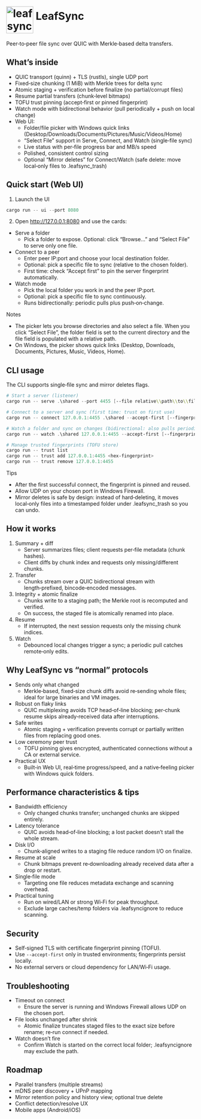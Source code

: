 # <img src="https://github.com/user-attachments/assets/77c7b4b1-9dce-4dde-99f7-593ef111b5b5" alt="leafsync" width="72" height="72" align="middle" /> **LeafSync**

Peer‑to‑peer file sync over QUIC with Merkle‑based delta transfers.

## What’s inside
- QUIC transport (quinn) + TLS (rustls), single UDP port
- Fixed‑size chunking (1 MiB) with Merkle trees for delta sync
- Atomic staging + verification before finalize (no partial/corrupt files)
- Resume partial transfers (chunk‑level bitmaps)
- TOFU trust pinning (accept‑first or pinned fingerprint)
- Watch mode with bidirectional behavior (pull periodically + push on local change)
- Web UI:
  - Folder/file picker with Windows quick links (Desktop/Downloads/Documents/Pictures/Music/Videos/Home)
  - “Select File” support in Serve, Connect, and Watch (single‑file sync)
  - Live status with per‑file progress bar and MB/s speed
  - Polished, consistent control sizing
  - Optional “Mirror deletes” for Connect/Watch (safe delete: move local‑only files to .leafsync_trash)

## Quick start (Web UI)
1) Launch the UI
```powershell
cargo run -- ui --port 8080
```
2) Open http://127.0.0.1:8080 and use the cards:
- Serve a folder
  - Pick a folder to expose. Optional: click “Browse…” and “Select File” to serve only one file.
- Connect to a peer
  - Enter peer IP:port and choose your local destination folder.
  - Optional: pick a specific file to sync (relative to the chosen folder).
  - First time: check “Accept first” to pin the server fingerprint automatically.
- Watch mode
  - Pick the local folder you work in and the peer IP:port.
  - Optional: pick a specific file to sync continuously.
  - Runs bidirectionally: periodic pulls plus push‑on‑change.

Notes
- The picker lets you browse directories and also select a file. When you click “Select File”, the folder field is set to the current directory and the file field is populated with a relative path.
- On Windows, the picker shows quick links (Desktop, Downloads, Documents, Pictures, Music, Videos, Home).

## CLI usage
The CLI supports single‑file sync and mirror deletes flags.

```powershell
# Start a server (listener)
cargo run -- serve .\shared --port 4455 [--file relative\\path\\to\\file]

# Connect to a server and sync (first time: trust on first use)
cargo run -- connect 127.0.0.1:4455 .\shared --accept-first [--fingerprint <hex>] [--file relative\\path\\to\\file] [--mirror]

# Watch a folder and sync on changes (bidirectional: also pulls periodically)
cargo run -- watch .\shared 127.0.0.1:4455 --accept-first [--fingerprint <hex>] [--file relative\\path\\to\\file] [--mirror]

# Manage trusted fingerprints (TOFU store)
cargo run -- trust list
cargo run -- trust add 127.0.0.1:4455 <hex-fingerprint>
cargo run -- trust remove 127.0.0.1:4455
```

Tips
- After the first successful connect, the fingerprint is pinned and reused.
- Allow UDP on your chosen port in Windows Firewall.
 - Mirror deletes is safe by design: instead of hard‑deleting, it moves local‑only files into a timestamped folder under .leafsync_trash so you can undo.

## How it works
1) Summary + diff
   - Server summarizes files; client requests per‑file metadata (chunk hashes).
   - Client diffs by chunk index and requests only missing/different chunks.
2) Transfer
   - Chunks stream over a QUIC bidirectional stream with length‑prefixed, bincode‑encoded messages.
3) Integrity + atomic finalize
   - Chunks write to a staging path; the Merkle root is recomputed and verified.
   - On success, the staged file is atomically renamed into place.
4) Resume
   - If interrupted, the next session requests only the missing chunk indices.
5) Watch
   - Debounced local changes trigger a sync; a periodic pull catches remote‑only edits.

## Why LeafSync vs “normal” protocols
- Sends only what changed
  - Merkle‑based, fixed‑size chunk diffs avoid re‑sending whole files; ideal for large binaries and VM images.
- Robust on flaky links
  - QUIC multiplexing avoids TCP head‑of‑line blocking; per‑chunk resume skips already‑received data after interruptions.
- Safe writes
  - Atomic staging + verification prevents corrupt or partially written files from replacing good ones.
- Low ceremony peer trust
  - TOFU pinning gives encrypted, authenticated connections without a CA or external service.
- Practical UX
  - Built‑in Web UI, real‑time progress/speed, and a native‑feeling picker with Windows quick folders.

## Performance characteristics & tips
- Bandwidth efficiency
  - Only changed chunks transfer; unchanged chunks are skipped entirely.
- Latency tolerance
  - QUIC avoids head‑of‑line blocking; a lost packet doesn’t stall the whole stream.
- Disk I/O
  - Chunk‑aligned writes to a staging file reduce random I/O on finalize.
- Resume at scale
  - Chunk bitmaps prevent re‑downloading already received data after a drop or restart.
- Single‑file mode
  - Targeting one file reduces metadata exchange and scanning overhead.
- Practical tuning
  - Run on wired/LAN or strong Wi‑Fi for peak throughput.
  - Exclude large caches/temp folders via .leafsyncignore to reduce scanning.

## Security
- Self‑signed TLS with certificate fingerprint pinning (TOFU).
- Use `--accept-first` only in trusted environments; fingerprints persist locally.
- No external servers or cloud dependency for LAN/Wi‑Fi usage.

## Troubleshooting
- Timeout on connect
  - Ensure the server is running and Windows Firewall allows UDP on the chosen port.
- File looks unchanged after shrink
  - Atomic finalize truncates staged files to the exact size before rename; re‑run connect if needed.
- Watch doesn’t fire
  - Confirm Watch is started on the correct local folder; .leafsyncignore may exclude the path.

## Roadmap
- Parallel transfers (multiple streams)
- mDNS peer discovery + UPnP mapping
- Mirror retention policy and history view; optional true delete
- Conflict detection/resolve UX
- Mobile apps (Android/iOS)

